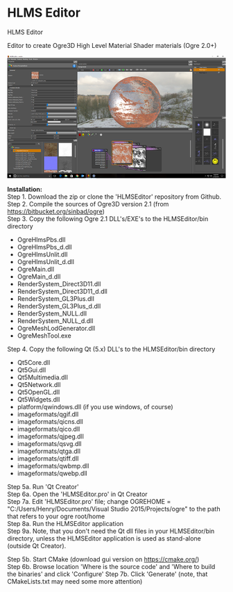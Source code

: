 # HLMS Editor
HLMS Editor

Editor to create Ogre3D High Level Material Shader materials (Ogre 2.0+)

![HLMS Editor](/HLMSEditor.png)

**Installation:**  
Step 1. Download the zip or clone the 'HLMSEditor' repository from Github.  
Step 2. Compile the sources of Ogre3D version 2.1 (from https://bitbucket.org/sinbad/ogre)  
Step 3. Copy the following Ogre 2.1 DLL's/EXE's to the HLMSEditor/bin directory  
* OgreHlmsPbs.dll
* OgreHlmsPbs_d.dll
* OgreHlmsUnlit.dll
* OgreHlmsUnlit_d.dll
* OgreMain.dll
* OgreMain_d.dll
* RenderSystem_Direct3D11.dll
* RenderSystem_Direct3D11_d.dll
* RenderSystem_GL3Plus.dll
* RenderSystem_GL3Plus_d.dll
* RenderSystem_NULL.dll
* RenderSystem_NULL_d.dll
* OgreMeshLodGenerator.dll
* OgreMeshTool.exe

Step 4. Copy the following Qt (5.x) DLL's to the HLMSEditor/bin directory
* Qt5Core.dll
* Qt5Gui.dll
* Qt5Multimedia.dll
* Qt5Network.dll
* Qt5OpenGL.dll
* Qt5Widgets.dll
* platform/qwindows.dll (if you use windows, of course)  
* imageformats/qgif.dll
* imageformats/qicns.dll
* imageformats/qico.dll
* imageformats/qjpeg.dll
* imageformats/qsvg.dll
* imageformats/qtga.dll
* imageformats/qtiff.dll
* imageformats/qwbmp.dll
* imageformats/qwebp.dll

Step 5a. Run 'Qt Creator'  
Step 6a. Open the 'HLMSEditor.pro' in Qt Creator  
Step 7a. Edit 'HLMSEditor.pro' file; change OGREHOME = "C:/Users/Henry/Documents/Visual Studio 2015/Projects/ogre" to the path that refers to your ogre root/home  
Step 8a. Run the HLMSEditor application  
Step 9a. Note, that you don't need the Qt dll files in your HLMSEditor/bin directory, unless the HLMSEditor application is used as stand-alone (outside Qt Creator).  

Step 5b. Start CMake (download gui version on https://cmake.org/)  
Step 6b. Browse location 'Where is the source code' and 'Where to build the binaries' and click 'Configure'
Step 7b. Click 'Generate'
(note, that CMakeLists.txt may need some more attention)